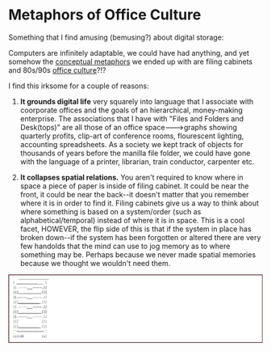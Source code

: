 # Metaphors of Office Culture 

Something that I find amusing (bemusing?) about digital storage:

Computers are infinitely adaptable, we could have had anything, and yet somehow the [conceptual metaphors](https://github.com/SageGrey/exp-exp-exp/blob/main/zzzzz_cards/208_LakoffandJohnson.md) we ended up with are filing cabinets and 80s/90s [office culture](https://youtu.be/UbxUSsFXYo4)?!?

I find this irksome for a couple of reasons: 

1. **It grounds digital life** very squarely into language that I associate with coorporate offices and the goals of an hierarchical, money-making enterprise. The associations that I have with "Files and Folders and Desk(tops)" are all those of an office space--->graphs showing quarterly profits, clip-art of conference rooms, flourescent lighting, accounting spreadsheets. As a society we kept track of objects for thousands of years before the manilla file folder, we could have gone with the language of a printer, librarian, train conductor, carpenter etc. 

2. **It collapses spatial relations.** You aren't required to know where in space a piece of paper is inside of filing cabinet. It could be near the front, it could be near the back--it doesn't matter that you remember where it is in order to find it. Filing cabinets give us a way to think about where something is based on a system/order (such as alphabetical/temporal) instead of where it is in space. This is a cool facet, HOWEVER, the flip side of this is that if the system in place has broken down--if the system has been forgotten or altered there are very few handolds that the mind can use to jog memory as to where something may be. Perhaps because we never made spatial memories because we thought we wouldn't need them. 

![ASCII Filing Cabinet](https://github.com/SageGrey/exp-exp-exp/blob/main/ooooo_mixedMedia/i6_askiCheatFiling.jpg)
